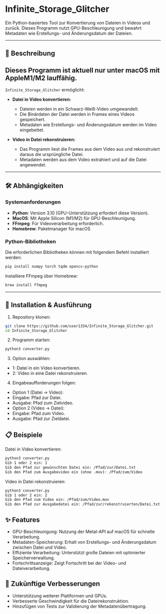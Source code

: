 # Infinite_Storage_Glitcher

Ein Python-basiertes Tool zur Konvertierung von Dateien in Videos und zurück. Dieses Programm nutzt GPU-Beschleunigung und bewahrt Metadaten wie Erstellungs- und Änderungsdatum der Dateien.

---

## 📜 Beschreibung

## Dieses Programm ist aktuell nur unter macOS mit AppleM1/M2 lauffähig.

`Infinite_Storage_Glitcher` ermöglicht:
- **Datei in Video konvertieren:** 
  - Dateien werden in ein Schwarz-Weiß-Video umgewandelt.
  - Die Binärdaten der Datei werden in Frames eines Videos gespeichert.
  - Metadaten wie Erstellungs- und Änderungsdatum werden im Video eingebettet.

- **Video in Datei rekonstruieren:**
  - Das Programm liest die Frames aus dem Video aus und rekonstruiert daraus die ursprüngliche Datei.
  - Metadaten werden aus dem Video extrahiert und auf die Datei angewendet.

---

## 🛠️ Abhängigkeiten

### **Systemanforderungen**
- **Python**: Version 3.10 (GPU-Unterstützung erfordert diese Version).
- **MacOS**: Mit Apple Silicon (M1/M2) für GPU-Beschleunigung.
- **FFmpeg**: Für Videoverarbeitung erforderlich.
- **Homebrew**: Paketmanager für macOS

### **Python-Bibliotheken**
Die erforderlichen Bibliotheken können mit folgendem Befehl installiert werden:

```bash
pip install numpy torch tqdm opencv-python
```
Installiere FFmpeg über Homebrew:
```bash
brew install ffmpeg
```

---

## 🚀 Installation & Ausführung
1.	Repository klonen:

```bash
git clone https://github.com/user1334/Infinite_Storage_Glitcher.git
cd Infinite_Storage_Glitcher
```
2.	Programm starten:

```bash
python3 converter.py
```

3.	Option auswählen:
  - 1: Datei in ein Video konvertieren.
  - 2: Video in eine Datei rekonstruieren.

4.	Eingabeaufforderungen folgen:
	
  - Option 1 (Datei → Video):
  - Eingabe: Pfad zur Datei.
  - Ausgabe: Pfad zum Zielvideo.
  - Option 2 (Video → Datei):
  - Eingabe: Pfad zum Video.
  - Ausgabe: Pfad zur Zieldatei.

## 📋 Beispiele

Datei in Video konvertieren:

```bash
python3 converter.py
Gib 1 oder 2 ein: 1
Gib den Pfad zur gewünschten Datei ein: /Pfad/zur/Datei.txt
Gib den Pfad zum Ausgabevideo ein (ohne .mov): /Pfad/zum/Video
```

Video in Datei rekonstruieren:

```bash
python3 converter.py
Gib 1 oder 2 ein: 2
Gib den Pfad zum Video ein: /Pfad/zum/Video.mov
Gib den Pfad zur Ausgabedatei ein: /Pfad/zur/rekonstruierten/Datei.txt
```

## ✨ Features
  - GPU-Beschleunigung: Nutzung der Metal-API auf macOS für schnelle Verarbeitung.
  - Metadaten-Speicherung: Erhalt von Erstellungs- und Änderungsdatum zwischen Datei und Video.
  - Effiziente Verarbeitung: Unterstützt große Dateien mit optimierter Speicherverwaltung.
  - Fortschrittsanzeige: Zeigt Fortschritt bei der Video- und Dateiverarbeitung.

## 🧪 Zukünftige Verbesserungen
  - Unterstützung weiterer Plattformen und GPUs.
  - Verbesserte Geschwindigkeit für die Dateirekonstruktion.
  - Hinzufügen von Tests zur Validierung der Metadatenübertragung.




